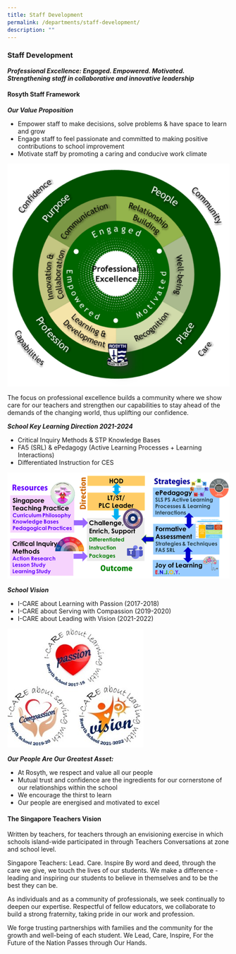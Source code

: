 ```yaml
---
title: Staff Development
permalink: /departments/staff-development/
description: ""
---
```

### Staff Development

***Professional Excellence: Engaged. Empowered. Motivated.***
***Strengthening staff in collaborative and innovative leadership***

#### Rosyth Staff Framework

***Our Value Proposition***

*  Empower staff to make decisions, solve problems & have space to learn and grow
*  Engage staff to feel passionate and committed to making positive contributions to school improvement
*  Motivate staff by promoting a caring and conducive work climate

![](/images/PD%20Framework.png)

The focus on professional excellence builds a community where we show care for our teachers and strengthen our capabilities to stay ahead of the demands of the changing world, thus uplifting our confidence.

***School Key Learning Direction 2021-2024***

* Critical Inquiry Methods & STP Knowledge Bases
* FA5 (SRL) & ePedagogy (Active Learning Processes + Learning Interactions)
* Differentiated Instruction for CES

![](/images/STP.png)

***School Vision***

* I-CARE about Learning with Passion (2017-2018)
* I-CARE about Serving with Compassion (2019-2020)
* I-CARE about Leading with Vision (2021-2022)

![](/images/Vision.jpg)

***Our People Are Our Greatest Asset:***

* At Rosyth, we respect and value all our people
* Mutual trust and confidence are the ingredients for our cornerstone of our relationships within the school
* We encourage the thirst to learn
* Our people are energised and motivated to excel

#### The Singapore Teachers Vision

Written by teachers, for teachers through an envisioning exercise in which schools island-wide participated in through Teachers Conversations at zone and school level.

Singapore Teachers: Lead. Care. Inspire
By word and deed, through the care we give, we touch the lives of our students. We make a difference - leading and inspiring our students to believe in themselves and to be the best they can be.

As individuals and as a community of professionals, we seek continually to deepen our expertise. Respectful of fellow educators, we collaborate to build a strong fraternity, taking pride in our work and profession.

We forge trusting partnerships with families and the community for the growth and well-being of each student.
We Lead, Care, Inspire,
For the Future of the Nation Passes through Our Hands.
